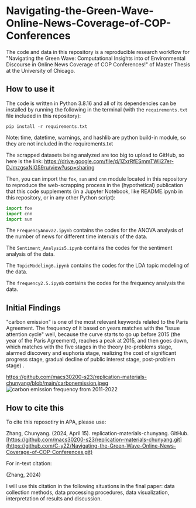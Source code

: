# Navigating-the-Green-Wave-Online-News-Coverage-of-COP-Conferences

The code and data in this repository is a reproducible research workflow for "Navigating the Green Wave: Computational Insights into of Environmental Discourse in Online News Coverage of COP Conferences!" of Master Thesis at the University of Chicago.

## How to use it

The code is written in Python 3.8.16 and all of its dependencies can be installed by running the following in the terminal (with the `requirements.txt` file included in this repository):

```
pip install -r requirements.txt
```
Note: time, datetime, warnings, and hashlib are python build-in module, so they are not included in the requirements.txt

The scrapped datasets being analyzed are too big to upload to GitHub, so here is the link: https://drive.google.com/file/d/1ZxrRfESmmTWii27er-DJmzgsxNlG59ru/view?usp=sharing


Then, you can import the `fox`, `sun` and `cnn` module located in this repository to reproduce the web-scrapping process in the (hypothetical) publication that this code supplements (in a Jupyter Notebook, like README.ipynb in this repository, or in any other Python script): 


```python
import fox
import cnn
import sun
```

The `FrequencyAnova2.ipynb` contains the codes for the ANOVA analysis of the number of news for different time intervals of the data. 

The `Sentiment_Analysis5.ipynb` contains the codes for the sentiment analysis of the data. 

The `TopicModeling6.ipynb` contains the codes for the LDA topic modeling of the data. 

The `frequency2.5.ipynb` contains the codes for the frequency analysis the data. 


## Initial Findings

"carbon emission" is one of the most relevant keywords related to the Paris Agreement. The frequency of it based on years matches with the "issue attention cycle" well, because the curve starts to go up before 2015 (the year of the Paris Agreement), reaches a peak at 2015, and then goes down, which matches with the five stages in the theory (re-problems stage, alarmed discovery and euphoria stage, realizing the cost of significant progress stage, gradual decline of public interest stage, post-problem stage) . 

https://github.com/macs30200-s23/replication-materials-chunyang/blob/main/carbonemission.jpeg
![carbon emission frequency from 2011-2022](https://github.com/macs30200-s23/replication-materials-chunyang/blob/main/carbonemission.jpeg)

## How to cite this

To cite this reposotiry in APA, please use:

Zhang, Chunyang. (2024, April 15). replication-materials-chunyang. GitHub. [https://github.com/macs30200-s23/replication-materials-chunyang.git](https://github.com/C-y22/Navigating-the-Green-Wave-Online-News-Coverage-of-COP-Conferences.git)

For in-text citation:

(Zhang, 2024)

I will use this citation in the following situations in the final paper: data collection methods, data processing procedures, data visualization, interpretation of results and discussion.
